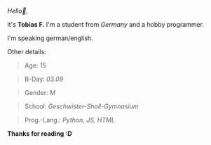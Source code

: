 *Hello👋*,

it's **Tobias F.** I'm a student from *Germany* and a hobby programmer.

I'm speaking german/english.

Other details:

> Age: _15_

> B-Day: _03.09_

> Gender: _M_

> School: _Geschwister-Sholl-Gymnasium_

> Prog.-Lang.: _Python, JS, HTML_


**Thanks for reading :D**
